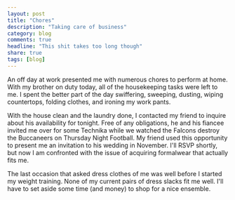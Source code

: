```yaml
---
layout: post
title: "Chores"
description: "Taking care of business"
category: blog
comments: true
headline: "This shit takes too long though"
share: true
tags: [blog]
---
```

An off day at work presented me with numerous chores to perform at home.  With my brother on duty today, all of the housekeeping tasks were left to me.  I spent the better part of the day swiffering, sweeping, dusting, wiping countertops, folding clothes, and ironing my work pants.

With the house clean and the laundry done, I contacted my friend to inquire about his availability for tonight.  Free of any obligations, he and his fiancee invited me over for some Technika while we watched the Falcons destroy the Buccaneers on Thursday Night Football.  My friend used this opportunity to present me an invitation to his wedding in November.  I'll RSVP shortly, but now I am confronted with the issue of acquiring formalwear that actually fits me.

The last occasion that asked dress clothes of me was well before I started my weight training.  None of my current pairs of dress slacks fit me well.  I'll have to set aside some time (and money) to shop for a nice ensemble.
